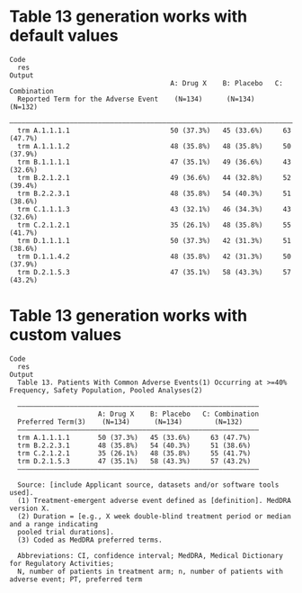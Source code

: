 # Table 13 generation works with default values

    Code
      res
    Output
                                            A: Drug X    B: Placebo   C: Combination
      Reported Term for the Adverse Event    (N=134)      (N=134)        (N=132)    
      ——————————————————————————————————————————————————————————————————————————————
      trm A.1.1.1.1                         50 (37.3%)   45 (33.6%)     63 (47.7%)  
      trm A.1.1.1.2                         48 (35.8%)   48 (35.8%)     50 (37.9%)  
      trm B.1.1.1.1                         47 (35.1%)   49 (36.6%)     43 (32.6%)  
      trm B.2.1.2.1                         49 (36.6%)   44 (32.8%)     52 (39.4%)  
      trm B.2.2.3.1                         48 (35.8%)   54 (40.3%)     51 (38.6%)  
      trm C.1.1.1.3                         43 (32.1%)   46 (34.3%)     43 (32.6%)  
      trm C.2.1.2.1                         35 (26.1%)   48 (35.8%)     55 (41.7%)  
      trm D.1.1.1.1                         50 (37.3%)   42 (31.3%)     51 (38.6%)  
      trm D.1.1.4.2                         48 (35.8%)   42 (31.3%)     50 (37.9%)  
      trm D.2.1.5.3                         47 (35.1%)   58 (43.3%)     57 (43.2%)  

# Table 13 generation works with custom values

    Code
      res
    Output
      Table 13. Patients With Common Adverse Events(1) Occurring at >=40% Frequency, Safety Population, Pooled Analyses(2)
      
      ————————————————————————————————————————————————————————————
                          A: Drug X    B: Placebo   C: Combination
      Preferred Term(3)    (N=134)      (N=134)        (N=132)    
      ————————————————————————————————————————————————————————————
      trm A.1.1.1.1       50 (37.3%)   45 (33.6%)     63 (47.7%)  
      trm B.2.2.3.1       48 (35.8%)   54 (40.3%)     51 (38.6%)  
      trm C.2.1.2.1       35 (26.1%)   48 (35.8%)     55 (41.7%)  
      trm D.2.1.5.3       47 (35.1%)   58 (43.3%)     57 (43.2%)  
      ————————————————————————————————————————————————————————————
      
      Source: [include Applicant source, datasets and/or software tools used].
      (1) Treatment-emergent adverse event defined as [definition]. MedDRA version X.
      (2) Duration = [e.g., X week double-blind treatment period or median and a range indicating
      pooled trial durations].
      (3) Coded as MedDRA preferred terms.
      
      Abbreviations: CI, confidence interval; MedDRA, Medical Dictionary for Regulatory Activities;
      N, number of patients in treatment arm; n, number of patients with adverse event; PT, preferred term

